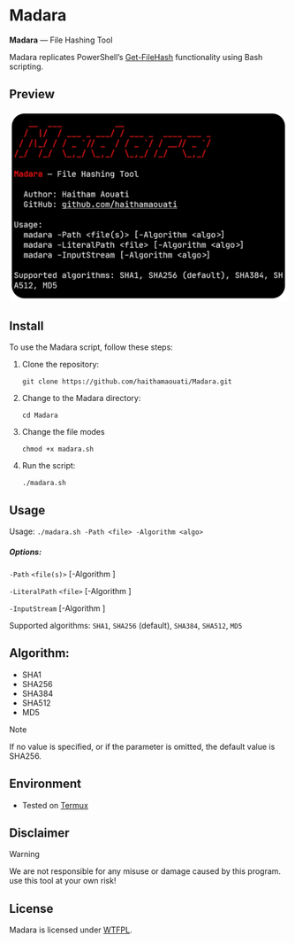 # Madara
**Madara** — File Hashing Tool

Madara replicates PowerShell’s [Get-FileHash](https://learn.microsoft.com/en-us/powershell/module/microsoft.powershell.utility/get-filehash?view=powershell-7.5) functionality using Bash scripting.

## Preview

![preview](preview.png)

## Install

To use the Madara script, follow these steps:

1. Clone the repository:

    ```
    git clone https://github.com/haithamaouati/Madara.git
    ```

2. Change to the Madara directory:

    ```
    cd Madara
    ```
    
3. Change the file modes
    ```
    chmod +x madara.sh
    ```
    
5. Run the script:

    ```
    ./madara.sh
    ```

## Usage

Usage: `./madara.sh -Path <file> -Algorithm <algo>`

##### Options:

`-Path` `<file(s)>` [-Algorithm <algo>]

`-LiteralPath` `<file>` [-Algorithm <algo>]

`-InputStream` [-Algorithm <algo>]

Supported algorithms: `SHA1`, `SHA256` (default), `SHA384`, `SHA512`, `MD5`

## Algorithm:

- SHA1
- SHA256
- SHA384
- SHA512
- MD5

> [!NOTE]
> If no value is specified, or if the parameter is omitted, the default value is SHA256.

## Environment
- Tested on [Termux](https://termux.dev/en/)

## Disclaimer
> [!WARNING]
> We are not responsible for any misuse or damage caused by this program. use this tool at your own risk!

## License

Madara is licensed under [WTFPL](LICENSE).
